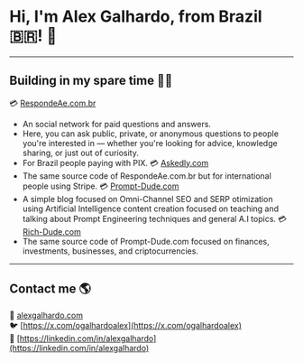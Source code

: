 # Hi, I'm Alex Galhardo, from Brazil 🇧🇷! 👋

---

## Building in my spare time 👨‍💻

💳 [RespondeAe.com.br](https://respondeae.com.br)
   - An social network for paid questions and answers.
   - Here, you can ask public, private, or anonymous questions to people you're interested in — whether you're looking for advice, knowledge sharing, or just out of curiosity.
   - For Brazil people paying with PIX.
💳 [Askedly.com](https://askedly.com)
   - The same source code of RespondeAe.com.br but for international people using Stripe.
💳 [Prompt-Dude.com](https://prompt-dude.com)
   - A simple blog focused on Omni-Channel SEO and SERP otimization using Artificial Intelligence content creation focused on teaching and talking about Prompt Engineering techniques and general A.I topics.
💳 [Rich-Dude.com](https://prompt-dude.com)
   - The same source code of Prompt-Dude.com focused on finances, investments, businesses, and criptocurrencies.

---

## Contact me 🌎

🚀 [alexgalhardo.com](https://alexgalhardo.com)  
🐦 [https://x.com/ogalhardoalex](https://x.com/ogalhardoalex)  
💼 [https://linkedin.com/in/alexgalhardo](https://linkedin.com/in/alexgalhardo)  
